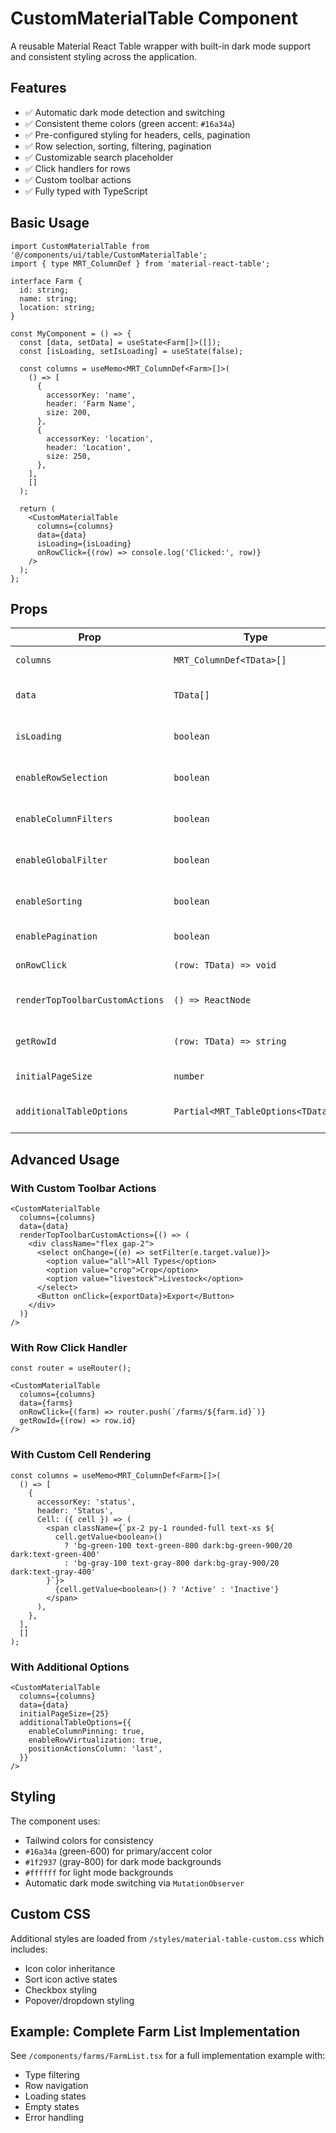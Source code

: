 # CustomMaterialTable Component

A reusable Material React Table wrapper with built-in dark mode support and consistent styling across the application.

## Features

- ✅ Automatic dark mode detection and switching
- ✅ Consistent theme colors (green accent: `#16a34a`)
- ✅ Pre-configured styling for headers, cells, pagination
- ✅ Row selection, sorting, filtering, pagination
- ✅ Customizable search placeholder
- ✅ Click handlers for rows
- ✅ Custom toolbar actions
- ✅ Fully typed with TypeScript

## Basic Usage

```tsx
import CustomMaterialTable from '@/components/ui/table/CustomMaterialTable';
import { type MRT_ColumnDef } from 'material-react-table';

interface Farm {
  id: string;
  name: string;
  location: string;
}

const MyComponent = () => {
  const [data, setData] = useState<Farm[]>([]);
  const [isLoading, setIsLoading] = useState(false);

  const columns = useMemo<MRT_ColumnDef<Farm>[]>(
    () => [
      {
        accessorKey: 'name',
        header: 'Farm Name',
        size: 200,
      },
      {
        accessorKey: 'location',
        header: 'Location',
        size: 250,
      },
    ],
    []
  );

  return (
    <CustomMaterialTable
      columns={columns}
      data={data}
      isLoading={isLoading}
      onRowClick={(row) => console.log('Clicked:', row)}
    />
  );
};
```

## Props

| Prop | Type | Default | Description |
|------|------|---------|-------------|
| `columns` | `MRT_ColumnDef<TData>[]` | **Required** | Column definitions |
| `data` | `TData[]` | **Required** | Array of data objects |
| `isLoading` | `boolean` | `false` | Show loading state |
| `enableRowSelection` | `boolean` | `true` | Enable checkbox selection |
| `enableColumnFilters` | `boolean` | `true` | Enable column filtering |
| `enableGlobalFilter` | `boolean` | `true` | Enable global search |
| `enableSorting` | `boolean` | `true` | Enable column sorting |
| `enablePagination` | `boolean` | `true` | Enable pagination |
| `onRowClick` | `(row: TData) => void` | `undefined` | Row click handler |
| `renderTopToolbarCustomActions` | `() => ReactNode` | `undefined` | Custom toolbar actions |
| `getRowId` | `(row: TData) => string` | `undefined` | Custom row ID function |
| `initialPageSize` | `number` | `10` | Initial page size |
| `additionalTableOptions` | `Partial<MRT_TableOptions<TData>>` | `{}` | Additional MRT options |

## Advanced Usage

### With Custom Toolbar Actions

```tsx
<CustomMaterialTable
  columns={columns}
  data={data}
  renderTopToolbarCustomActions={() => (
    <div className="flex gap-2">
      <select onChange={(e) => setFilter(e.target.value)}>
        <option value="all">All Types</option>
        <option value="crop">Crop</option>
        <option value="livestock">Livestock</option>
      </select>
      <Button onClick={exportData}>Export</Button>
    </div>
  )}
/>
```

### With Row Click Handler

```tsx
const router = useRouter();

<CustomMaterialTable
  columns={columns}
  data={farms}
  onRowClick={(farm) => router.push(`/farms/${farm.id}`)}
  getRowId={(row) => row.id}
/>
```

### With Custom Cell Rendering

```tsx
const columns = useMemo<MRT_ColumnDef<Farm>[]>(
  () => [
    {
      accessorKey: 'status',
      header: 'Status',
      Cell: ({ cell }) => (
        <span className={`px-2 py-1 rounded-full text-xs ${
          cell.getValue<boolean>() 
            ? 'bg-green-100 text-green-800 dark:bg-green-900/20 dark:text-green-400'
            : 'bg-gray-100 text-gray-800 dark:bg-gray-900/20 dark:text-gray-400'
        }`}>
          {cell.getValue<boolean>() ? 'Active' : 'Inactive'}
        </span>
      ),
    },
  ],
  []
);
```

### With Additional Options

```tsx
<CustomMaterialTable
  columns={columns}
  data={data}
  initialPageSize={25}
  additionalTableOptions={{
    enableColumnPinning: true,
    enableRowVirtualization: true,
    positionActionsColumn: 'last',
  }}
/>
```

## Styling

The component uses:
- Tailwind colors for consistency
- `#16a34a` (green-600) for primary/accent color
- `#1f2937` (gray-800) for dark mode backgrounds
- `#ffffff` for light mode backgrounds
- Automatic dark mode switching via `MutationObserver`

## Custom CSS

Additional styles are loaded from `/styles/material-table-custom.css` which includes:
- Icon color inheritance
- Sort icon active states
- Checkbox styling
- Popover/dropdown styling

## Example: Complete Farm List Implementation

See `/components/farms/FarmList.tsx` for a full implementation example with:
- Type filtering
- Row navigation
- Loading states
- Empty states
- Error handling

